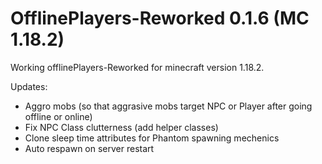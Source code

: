 # OfflinePlayers-Reworked 0.1.6 (MC 1.18.2)

Working offlinePlayers-Reworked for minecraft version 1.18.2.

Updates:
- Aggro mobs (so that aggrasive mobs target NPC or Player after going offline or online)
- Fix NPC Class clutterness (add helper classes)
- Clone sleep time attributes for Phantom spawning mechenics
- Auto respawn on server restart
